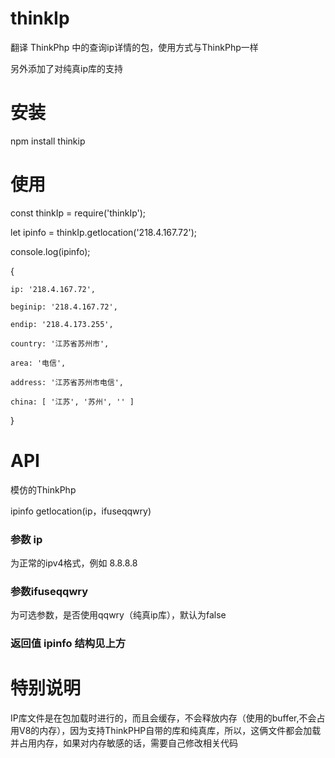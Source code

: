 # thinkIp
翻译 ThinkPhp 中的查询ip详情的包，使用方式与ThinkPhp一样

另外添加了对纯真ip库的支持

# 安装
npm install thinkip

# 使用
const thinkIp = require('thinkIp');

let ipinfo = thinkIp.getlocation('218.4.167.72');

console.log(ipinfo);

  { 

    ip: '218.4.167.72',
    
    beginip: '218.4.167.72',
    
    endip: '218.4.173.255',
    
    country: '江苏省苏州市',
    
    area: '电信',
    
    address: '江苏省苏州市电信',
    
    china: [ '江苏', '苏州', '' ] 
    
  }

# API

模仿的ThinkPhp

ipinfo getlocation(ip，ifuseqqwry)

### 参数  ip  

为正常的ipv4格式，例如 8.8.8.8

### 参数ifuseqqwry 

为可选参数，是否使用qqwry（纯真ip库），默认为false

### 返回值 ipinfo 结构见上方

# 特别说明

IP库文件是在包加载时进行的，而且会缓存，不会释放内存（使用的buffer,不会占用V8的内存），因为支持ThinkPHP自带的库和纯真库，所以，这俩文件都会加载并占用内存，如果对内存敏感的话，需要自己修改相关代码
